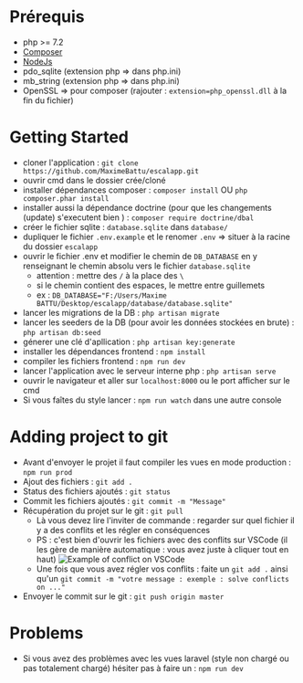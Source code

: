 # Prérequis

- php >= 7.2
- [Composer](https://getcomposer.org/)
- [NodeJs](https://nodejs.org/en/)
- pdo_sqlite (extension php => dans php.ini)
- mb_string (extension php => dans php.ini)
- OpenSSL => pour composer (rajouter : `extension=php_openssl.dll` à la fin du fichier)

# Getting Started

- cloner l'application : `git clone https://github.com/MaximeBattu/escalapp.git` 
- ouvrir cmd dans le dossier crée/cloné
- installer dépendances composer : `composer install` OU `php composer.phar install`
- installer aussi la dépendance doctrine (pour que les changements (update) s'executent bien ) : `composer require doctrine/dbal`
- créer le fichier sqlite : `database.sqlite` dans `database/`
- dupliquer le fichier `.env.example` et le renomer `.env` => situer à la racine du dossier `escalapp`
- ouvrir le fichier .env et modifier le chemin de `DB_DATABASE` en y renseignant le chemin absolu vers le fichier `database.sqlite`
    - attention : mettre des `/` à la place des `\`
    - si le chemin contient des espaces, le mettre entre guillemets
    - ex : `DB_DATABASE="F:/Users/Maxime BATTU/Desktop/escalapp/database/database.sqlite"`
- lancer les migrations de la DB : `php artisan migrate`
- lancer les seeders de la DB (pour avoir les données stockées en brute) : `php artisan db:seed`
- génerer une clé d'apllication : `php artisan key:generate`
- installer les dépendances frontend : `npm install`
- compiler les fichiers frontend : `npm run dev`
- lancer l'application avec le serveur interne php : `php artisan serve`
- ouvrir le navigateur et aller sur `localhost:8000` ou le port afficher sur le cmd
- Si vous faîtes du style lancer : `npm run watch` dans une autre console 

# Adding project to git

- Avant d'envoyer le projet il faut compiler les vues en mode production : `npm run prod`
- Ajout des fichiers : `git add .`
- Status des fichiers ajoutés : `git status`
- Commit les fichiers ajoutés : `git commit -m "Message"` 
- Récupération du projet sur le git :  `git pull`
    - Là vous devez lire l'inviter de commande : regarder sur quel fichier il y a des conflits et les régler en conséquences
    - PS : c'est bien d'ouvrir les fichiers avec des conflits sur VSCode (il les gère de manière automatique : vous avez juste à cliquer tout en haut)
    ![Example of conflict on VSCode](https://cdn.discordapp.com/attachments/586278324217708554/662438843210924043/unknown.png)
    - Une fois que vous avez régler vos conflits : faite un `git add .` ainsi qu'un `git commit -m "votre message : exemple : solve conflicts on ..."`
- Envoyer le commit sur le git : `git push origin master`

# Problems

- Si vous avez des problèmes avec les vues laravel (style non chargé ou pas totalement chargé) hésiter pas à faire un : `npm run dev`


